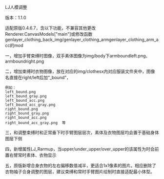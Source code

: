 LJ人模调整

版本：1.1.0

适配原版0.4.6.7，含以下功能，不兼容其他更改Renderer.CanvasModels["main"]或修改函数genlayer_clothing_back_img/genlayer_clothing_armgenlayer_clothing_arm_acc的mod

一，增加手臂束缚时图像，双手素体图像为img/body下armboundleft.png、armboundright.png

二，增加束缚时衣物图像，放在对应的img/clothesx内对应服装文件夹中，图像名直接在right/left后加“_bound”，

	例如：
	left_bound.png
	left_bound_gray.png
	left_bound_acc.png
	left_bound_acc_gray.png
	right_bound.png
	right_bound_gray.png
	right_bound_acc.png
	right_bound_acc_gray.png  等
 
三，和调整束缚时和正常垂下时手臂图层层次，素体及衣物图层均会置于基础身体图层下侧

四，新增属性LJ_Rarmup，当upper/under_upper/over_upper的该属性为时会前置右臂常时素体、衣物显示

五，原版新增合身衣物的左右偏移数值减半，更适合1x1像素的图片。相应删除了衣物袖子合身调整的图层，建议束缚和常时手臂图片绘制时直接适配最小体型。

